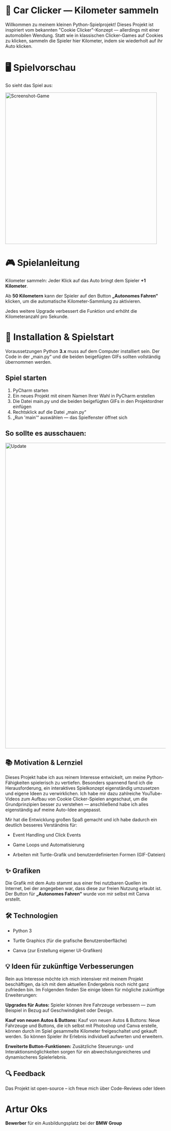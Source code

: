 # 🚗 Car Clicker — Kilometer sammeln

Willkommen zu meinem kleinen Python-Spielprojekt! Dieses Projekt ist inspiriert vom bekannten "Cookie Clicker"-Konzept — allerdings mit einer automobilen Wendung. 
Statt wie in klassischen Clicker-Games auf Cookies zu klicken, sammeln die Spieler hier Kilometer, indem sie wiederholt auf ihr Auto klicken.

# 🖥️ Spielvorschau
So sieht das Spiel aus:

<img width="476" alt="Screenshot-Game" src="https://github.com/user-attachments/assets/7d51187c-e16c-4ead-8971-a6d7e314d301" />

# 🎮 Spielanleitung
Kilometer sammeln: Jeder Klick auf das Auto bringt dem Spieler **+1 Kilometer**.

Ab **50 Kilometern** kann der Spieler auf den Button **„Autonomes Fahren“** klicken, um die automatische Kilometer-Sammlung zu aktivieren.

Jedes weitere Upgrade verbessert die Funktion und erhöht die Kilometeranzahl pro Sekunde.

# 🚀 Installation & Spielstart
Voraussetzungen
Python **3.x** muss auf dem Computer installiert sein.
Der Code in der „main.py“ und die beiden beigefügten GIFs sollten vollständig übernommen werden.

## Spiel starten

1. PyCharm starten
2. Ein neues Projekt mit einem Namen Ihrer Wahl in PyCharm erstellen
3. Die Datei main.py und die beiden beigefügten GIFs in den Projektordner einfügen
4. Rechtsklick auf die Datei „main.py“ 
5. „Run 'main'“ auswählen — das Spielfenster öffnet sich


## So sollte es ausschauen:

<img width="960" alt="Update" src="https://github.com/user-attachments/assets/b51305a4-0848-413c-8ca7-7ca24d9f0695" />







## 📚 Motivation & Lernziel

Dieses Projekt habe ich aus reinem Interesse entwickelt, um meine Python-Fähigkeiten spielerisch zu vertiefen. Besonders spannend fand ich die Herausforderung, ein interaktives Spielkonzept eigenständig umzusetzen und eigene Ideen zu verwirklichen. Ich habe mir dazu zahlreiche YouTube-Videos zum Aufbau von Cookie Clicker-Spielen angeschaut, um die Grundprinzipien besser zu verstehen — anschließend habe ich alles eigenständig auf meine Auto-Idee angepasst.

Mir hat die Entwicklung großen Spaß gemacht und ich habe dadurch ein deutlich besseres Verständnis für:

- Event Handling und Click Events

- Game Loops und Automatisierung

- Arbeiten mit Turtle-Grafik und benutzerdefinierten Formen (GIF-Dateien)


## ✨ Grafiken

Die Grafik mit dem Auto stammt aus einer frei nutzbaren Quellen im Internet, bei der angegeben war, dass diese zur freien Nutzung erlaubt ist. Der Button für **„Autonomes Fahren“** wurde von mir selbst mit Canva erstellt.


 ## 🛠️ Technologien

- Python 3

- Turtle Graphics (für die grafische Benutzeroberfläche)

- Canva (zur Erstellung eigener UI-Grafiken)


## 💡 Ideen für zukünftige Verbesserungen
Rein aus Interesse möchte ich mich intensiver mit meinem Projekt beschäftigen, da ich mit dem aktuellen Endergebnis noch nicht ganz zufrieden bin. Im Folgenden finden Sie einige Ideen für mögliche zukünftige Erweiterungen:

**Upgrades für Autos:**
Spieler können ihre Fahrzeuge verbessern — zum Beispiel in Bezug auf Geschwindigkeit oder Design.

**Kauf von neuen Autos & Buttons:**
Kauf von neuen Autos & Buttons: Neue Fahrzeuge und Buttons, die ich selbst mit Photoshop und Canva erstelle, können durch im Spiel gesammelte Kilometer freigeschaltet und gekauft werden. So können Spieler ihr Erlebnis individuell aufwerten und erweitern.

**Erweiterte Button-Funktionen:**
Zusätzliche Steuerungs- und Interaktionsmöglichkeiten sorgen für ein abwechslungsreicheres und dynamischeres Spielerlebnis.

## 🔍 Feedback
Das Projekt ist open-source – ich freue mich über Code-Reviews oder Ideen

# Artur Oks
 **Bewerber** für ein Ausbildungsplatz bei der **BMW Group**
